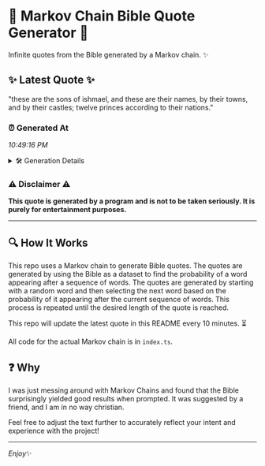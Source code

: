 # 📖 Markov Chain Bible Quote Generator 📖

Infinite quotes from the Bible generated by a Markov chain. ✨

## ✨ Latest Quote ✨
"these are the sons of ishmael, and these are their names, by their towns, and by their castles; twelve princes according to their nations."

### ⏰ Generated At
*10:49:16 PM*

<details>
    <summary>🛠️ Generation Details</summary>
    <p>
        <strong>🌱 Seed:</strong> these<br>
        <strong>🔄 Iterations:</strong> 23<br>
        <strong>📜 Context History:</strong><br>[ these ]: are<br>[ these, are ]: the<br>[ these, are, the ]: sons<br>[ these, are, the, sons ]: of<br>[ these, are, the, sons, of ]: ishmael,<br>[ these, are, the, sons, of, ishmael, ]: and<br>[ are, the, sons, of, ishmael,, and ]: these<br>[ the, sons, of, ishmael,, and, these ]: are<br>[ sons, of, ishmael,, and, these, are ]: their<br>[ of, ishmael,, and, these, are, their ]: names,<br>[ ishmael,, and, these, are, their, names, ]: by<br>[ and, these, are, their, names,, by ]: their<br>[ these, are, their, names,, by, their ]: towns,<br>[ are, their, names,, by, their, towns, ]: and<br>[ their, names,, by, their, towns,, and ]: by<br>[ names,, by, their, towns,, and, by ]: their<br>[ by, their, towns,, and, by, their ]: castles;<br>[ their, towns,, and, by, their, castles; ]: twelve<br>[ towns,, and, by, their, castles;, twelve ]: princes<br>[ and, by, their, castles;, twelve, princes ]: according<br>[ by, their, castles;, twelve, princes, according ]: to<br>[ their, castles;, twelve, princes, according, to ]: their<br>[ castles;, twelve, princes, according, to, their ]: nations.<br>
    </p>
</details>

### ⚠️ Disclaimer ⚠️
**This quote is generated by a program and is not to be taken seriously. It is purely for entertainment purposes.**

---

## 🔍 How It Works

This repo uses a Markov chain to generate Bible quotes. The quotes are generated by using the Bible as a dataset to find the probability of a word appearing after a sequence of words. The quotes are generated by starting with a random word and then selecting the next word based on the probability of it appearing after the current sequence of words. This process is repeated until the desired length of the quote is reached.

This repo will update the latest quote in this README every 10 minutes. ⏳

All code for the actual Markov chain is in `index.ts`.

## ❓ Why

I was just messing around with Markov Chains and found that the Bible surprisingly yielded good results when prompted. 
It was suggested by a friend, and I am in no way christian.

Feel free to adjust the text further to accurately reflect your intent and experience with the project!

---

*Enjoy*✨
